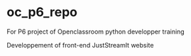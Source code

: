 # oc_p6_repo

For P6 project of Openclassroom python developper training

Developpement of front-end JustStreamIt website
